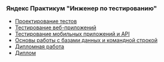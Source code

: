 ### Яндекс Практикум "Инженер по тестированию"

- [Проектирование тестов](https://github.com/AlexL2502/YandexPractikunQA/tree/main/1%20%D1%81%D0%BF%D1%80%D0%B8%D0%BD%D1%82)
- [Тестирование веб-приложений](https://github.com/AlexL2502/YandexPractikumQA/tree/main/2%20%D1%81%D0%BF%D1%80%D0%B8%D0%BD%D1%82)
- [Тестирование мобильных приложений и API](https://github.com/AlexL2502/YandexPractikumQA/tree/main/3%20%D1%81%D0%BF%D1%80%D0%B8%D0%BD%D1%82)
- [Основы работы с базами данных и командной строкой]()
- [Дипломная работа]()
- [Диплом](https://github.com/AlexL2502/YandexPractikunQA/blob/main/%D0%9B%D0%B5%D0%B1%D0%B5%D0%B4%D0%B5%D0%B2%20%D0%90%D0%BB%D0%B5%D0%BA%D1%81%D0%B5%D0%B9%20%D0%A1%D0%B5%D1%80%D0%B3%D0%B5%D0%B5%D0%B2%D0%B8%D1%87_20232QA01270.pdf)

